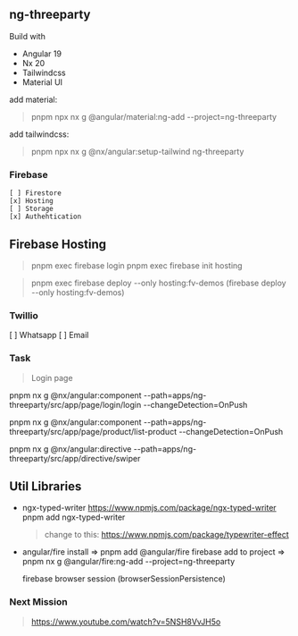 ## ng-threeparty

Build with
- Angular 19
- Nx 20
- Tailwindcss
- Material UI

add material:
> pnpm npx nx g @angular/material:ng-add --project=ng-threeparty

add tailwindcss:
> pnpm npx nx g @nx/angular:setup-tailwind ng-threeparty


### Firebase
    [ ] Firestore
    [x] Hosting
    [ ] Storage
    [x] Authehtication

## Firebase Hosting

  > pnpm exec firebase login
  > pnpm exec firebase init hosting

  > pnpm exec firebase deploy --only hosting:fv-demos (firebase deploy --only hosting:fv-demos)

### Twillio

[ ] Whatsapp
[ ] Email


### Task

> Login page

pnpm nx g @nx/angular:component --path=apps/ng-threeparty/src/app/page/login/login --changeDetection=OnPush

pnpm nx g @nx/angular:component --path=apps/ng-threeparty/src/app/page/product/list-product --changeDetection=OnPush

pnpm nx g @nx/angular:directive --path=apps/ng-threeparty/src/app/directive/swiper

## Util Libraries

- ngx-typed-writer
  https://www.npmjs.com/package/ngx-typed-writer
  pnpm add ngx-typed-writer

  > change to this: https://www.npmjs.com/package/typewriter-effect


- angular/fire
  install        => pnpm add @angular/fire firebase
  add to project => pnpm nx g @angular/fire:ng-add --project=ng-threeparty

  firebase browser session (browserSessionPersistence)


### Next Mission

  > https://www.youtube.com/watch?v=5NSH8VvJH5o

